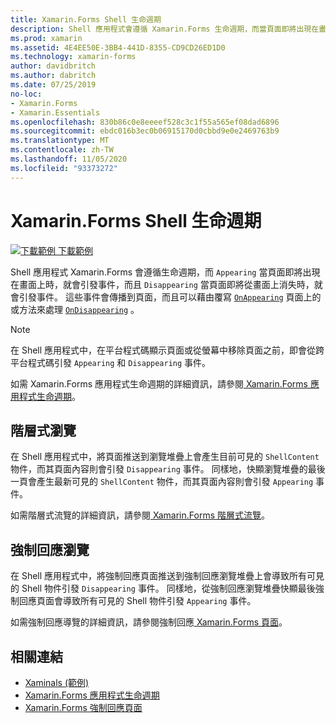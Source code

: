 ```yaml
---
title: Xamarin.Forms Shell 生命週期
description: Shell 應用程式會遵循 Xamarin.Forms 生命週期，而當頁面即將出現在畫面上時，就會引發顯示的事件，而且當頁面即將從畫面上消失時，就會引發消失事件。
ms.prod: xamarin
ms.assetid: 4E4EE50E-3BB4-441D-8355-CD9CD26ED1D0
ms.technology: xamarin-forms
author: davidbritch
ms.author: dabritch
ms.date: 07/25/2019
no-loc:
- Xamarin.Forms
- Xamarin.Essentials
ms.openlocfilehash: 830b86c0e8eeeef528c3c1f55a565ef08dad6896
ms.sourcegitcommit: ebdc016b3ec0b06915170d0cbbd9e0e2469763b9
ms.translationtype: MT
ms.contentlocale: zh-TW
ms.lasthandoff: 11/05/2020
ms.locfileid: "93373272"
---
```

# <a name="no-locxamarinforms-shell-lifecycle"></a>Xamarin.Forms Shell 生命週期

[![下載範例](~/media/shared/download.png) 下載範例](/samples/xamarin/xamarin-forms-samples/userinterface-xaminals/)

Shell 應用程式 Xamarin.Forms 會遵循生命週期，而 `Appearing` 當頁面即將出現在畫面上時，就會引發事件，而且 `Disappearing` 當頁面即將從畫面上消失時，就會引發事件。 這些事件會傳播到頁面，而且可以藉由覆寫 [`OnAppearing`](xref:Xamarin.Forms.Page.OnAppearing) 頁面上的或方法來處理 [`OnDisappearing`](xref:Xamarin.Forms.Page.OnDisappearing) 。

> [!NOTE]
> 在 Shell 應用程式中，在平台程式碼顯示頁面或從螢幕中移除頁面之前，即會從跨平台程式碼引發 `Appearing` 和 `Disappearing` 事件。

如需 Xamarin.Forms 應用程式生命週期的詳細資訊，請參閱[ Xamarin.Forms 應用程式生命週期](~/xamarin-forms/app-fundamentals/app-lifecycle.md)。

## <a name="hierarchical-navigation"></a>階層式瀏覽

在 Shell 應用程式中，將頁面推送到瀏覽堆疊上會產生目前可見的 `ShellContent` 物件，而其頁面內容則會引發 `Disappearing` 事件。 同樣地，快顯瀏覽堆疊的最後一頁會產生最新可見的 `ShellContent` 物件，而其頁面內容則會引發 `Appearing` 事件。

如需階層式流覽的詳細資訊，請參閱[ Xamarin.Forms 階層式流覽](~/xamarin-forms/app-fundamentals/navigation/hierarchical.md)。

## <a name="modal-navigation"></a>強制回應瀏覽

在 Shell 應用程式中，將強制回應頁面推送到強制回應瀏覽堆疊上會導致所有可見的 Shell 物件引發 `Disappearing` 事件。 同樣地，從強制回應瀏覽堆疊快顯最後強制回應頁面會導致所有可見的 Shell 物件引發 `Appearing` 事件。

如需強制回應導覽的詳細資訊，請參閱強制回應[ Xamarin.Forms 頁面](~/xamarin-forms/app-fundamentals/navigation/modal.md)。

## <a name="related-links"></a>相關連結

- [Xaminals (範例)](/samples/xamarin/xamarin-forms-samples/userinterface-xaminals/)
- [Xamarin.Forms 應用程式生命週期](~/xamarin-forms/app-fundamentals/app-lifecycle.md)
- [Xamarin.Forms 強制回應頁面](~/xamarin-forms/app-fundamentals/navigation/modal.md)